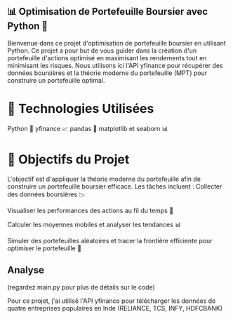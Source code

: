## 📊 Optimisation de Portefeuille Boursier avec Python 🐍
Bienvenue dans ce projet d'optimisation de portefeuille boursier en utilisant Python. Ce projet a pour but de vous guider dans la création d'un portefeuille d'actions optimisé en maximisant les rendements tout en minimisant les risques. Nous utilisons ici l'API yfinance pour récupérer des données boursières et la théorie moderne du portefeuille (MPT) pour construire un portefeuille optimal.

# 🔧 Technologies Utilisées
Python 🐍
yfinance 📈
pandas 🐼
matplotlib et seaborn 📊
# 🚀 Objectifs du Projet
L'objectif est d'appliquer la théorie moderne du portefeuille afin de construire un portefeuille boursier efficace. Les tâches incluent :
Collecter des données boursières 📉

Visualiser les performances des actions au fil du temps 📆

Calculer les moyennes mobiles et analyser les tendances 📊 

Simuler des portefeuilles aléatoires et tracer la frontière efficiente pour optimiser le portefeuille 🎯
## Analyse 
(regardez main.py pour plus de détails sur le code) 

Pour ce projet, j'ai utilisé l'API yfinance pour télécharger les données de quatre entreprises populaires en Inde (RELIANCE, TCS, INFY, HDFCBANK)


